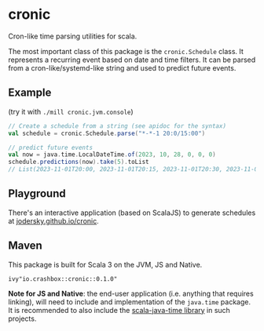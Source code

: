 # cronic

Cron-like time parsing utilities for scala.

The most important class of this package is the `cronic.Schedule` class. It
represents a recurring event based on date and time filters. It can be parsed
from a cron-like/systemd-like string and used to predict future events.

## Example

(try it with `./mill cronic.jvm.console`)

```scala
// Create a schedule from a string (see apidoc for the syntax)
val schedule = cronic.Schedule.parse("*-*-1 20:0/15:00")

// predict future events
val now = java.time.LocalDateTime.of(2023, 10, 28, 0, 0, 0)
schedule.predictions(now).take(5).toList
// List(2023-11-01T20:00, 2023-11-01T20:15, 2023-11-01T20:30, 2023-11-01T20:45, 2023-12-01T20:00)
```

## Playground

There's an interactive application (based on ScalaJS) to generate schedules at
[jodersky.github.io/cronic](https://jodersky.github.io/cronic).

## Maven

This package is built for Scala 3 on the JVM, JS and Native.

```
ivy"io.crashbox::cronic::0.1.0"
```

**Note for JS and Native**: the end-user application (i.e. anything that
requires linking), will need to include and implementation of the `java.time`
package. It is recommended to also include the [scala-java-time
library](https://github.com/cquiroz/scala-java-time) in such projects.
